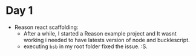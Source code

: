 # Day 1 

- Reason react scaffolding: 
  - After a while, I started a Reason example project and It wasnt working i needed to have latests version of node and bucklescript.
  - executing ```bsb``` in my root folder fixed the issue. :S.
  
